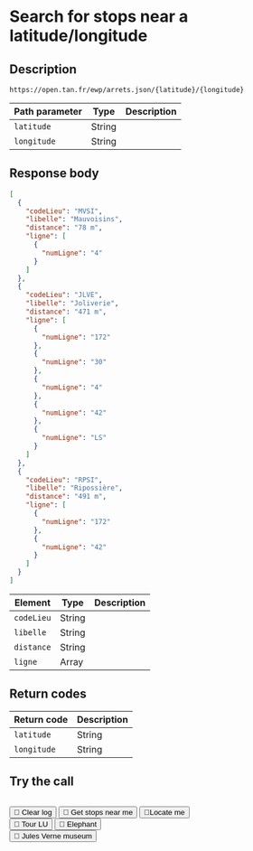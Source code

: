 # Search for stops near a latitude/longitude

## Description

``` { .get }
https://open.tan.fr/ewp/arrets.json/{latitude}/{longitude}
```

| Path parameter | Type   | Description |
| -------------- | ------ | ----------- |
| `latitude`     | String |             |
| `longitude`    | String |             |

## Response body

```json title="JSON"
[
  {
    "codeLieu": "MVSI",
    "libelle": "Mauvoisins",
    "distance": "78 m",
    "ligne": [
      {
        "numLigne": "4"
      }
    ]
  },
  {
    "codeLieu": "JLVE",
    "libelle": "Joliverie",
    "distance": "471 m",
    "ligne": [
      {
        "numLigne": "172"
      },
      {
        "numLigne": "30"
      },
      {
        "numLigne": "4"
      },
      {
        "numLigne": "42"
      },
      {
        "numLigne": "LS"
      }
    ]
  },
  {
    "codeLieu": "RPSI",
    "libelle": "Ripossière",
    "distance": "491 m",
    "ligne": [
      {
        "numLigne": "172"
      },
      {
        "numLigne": "42"
      }
    ]
  }
]
```

| Element     | Type   |  Description     |
| ----------- | ------ | ---------------- |
| `codeLieu`  | String |                  |
| `libelle`   | String |                  |
| `distance`  | String |                  |
| `ligne`     | Array  |                  |

## Return codes

| Return code   | Description     |
| ------------- | ---------------- |
| `latitude`    | String | 
| `longitude`   | String | 

## Try the call

<pre><code class="url"></code></pre>

<div id="map"></div>

<div class="spacing1">
    <button id="clearButton" class="md-button">🧹 Clear log</button>
    <button id="fetchButton" class="md-button">🚏 Get stops near me</button>
    <button id="locateButton" class="md-button">📍Locate me</button>
</div>

<div class="spacing2">
    <button id="tourLu" class="md-button">🍪 Tour LU</button>
    <button id="elephant" class="md-button">🐘 Elephant</button>
</div>

<div class="spacing3">
    <button id="julesVerne" class="md-button">🐚 Jules Verne museum</button>
</div>

<pre><code class="message"></code></pre>

<!-- Script section -->
<script src="../javascripts/simpler.js"></script>
